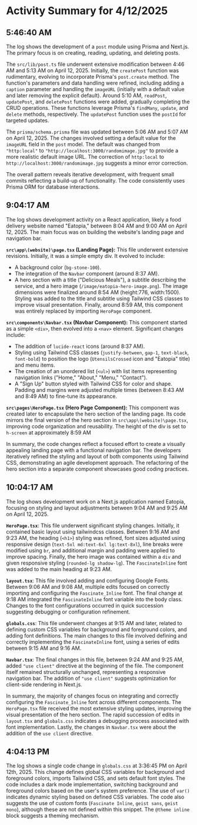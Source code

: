 # Activity Summary for 4/12/2025

## 5:46:40 AM
The log shows the development of a `post` module using Prisma and Next.js.  The primary focus is on creating, reading, updating, and deleting posts.

The `src/lib/post.ts` file underwent extensive modification between 4:46 AM and 5:13 AM on April 12, 2025.  Initially, the `createPost` function was rudimentary, evolving to incorporate Prisma's `post.create` method.  The function's parameters and data handling were refined, including adding a `caption` parameter and handling the `imageURL` (initially with a default value and later removing the explicit default).  Around 5:10 AM, `readPost`, `updatePost`, and `deletePost` functions were added, gradually completing the CRUD operations.  These functions leverage Prisma's `findMany`, `update`, and `delete` methods, respectively.  The `updatePost` function uses the `postId` for targeted updates.

The `prisma/schema.prisma` file was updated between 5:06 AM and 5:07 AM on April 12, 2025.  The changes involved setting a default value for the `imageURL` field in the `post` model.  The default was changed from `"http:local"` to `"http://localhost:3000/randomimage.jpg"` to provide a more realistic default image URL.  The correction of `http:local` to `http://localhost:3000/randomimage.jpg` suggests a minor error correction.


The overall pattern reveals iterative development, with frequent small commits reflecting a build-up of functionality. The code consistently uses Prisma ORM for database interactions.


## 9:04:17 AM
The log shows development activity on a React application, likely a food delivery website named "Eatopia," between 8:04 AM and 9:00 AM on April 12, 2025.  The main focus was on building the website's landing page and navigation bar.

**`src\app\(website)\page.tsx` (Landing Page):** This file underwent extensive revisions. Initially, it was a simple empty div.  It evolved to include:

*   A background color (`bg-stone-100`).
*   The integration of the `Navbar` component (around 8:37 AM).
*   A hero section with a title ("Delicious Meals"), a subtitle describing the service, and a hero image (`/image/eatopia-hero-image.png`). The image dimensions were finalized around 8:54 AM (height:776, width:1500). Styling was added to the title and subtitle using Tailwind CSS classes to improve visual presentation. Finally, around 8:59 AM, this component was entirely replaced by importing `HeroPage` component.


**`src\components\Navbar.tsx` (Navbar Component):**  This component started as a simple `<div>`, then evolved into a `<nav>` element.  Significant changes include:

*   The addition of `lucide-react` icons (around 8:37 AM).
*   Styling using Tailwind CSS classes (`justify-between`, `gap-1`, `text-black`, `font-bold`) to position the logo (`UtensilsCrossed` icon and "Eatopia" title) and menu items.
*   The creation of an unordered list (`<ul>`) with list items representing navigation links ("Home," "About," "Menu," "Contact").
*   A "Sign Up" button styled with Tailwind CSS for color and shape. Padding and margins were adjusted multiple times (between 8:43 AM and 8:49 AM) to fine-tune its appearance.


**`src\pages\HeroPage.tsx` (Hero Page Component):**  This component was created later to encapsulate the hero section of the landing page. Its code mirrors the final version of the hero section in  `src\app\(website)\page.tsx`, improving code organization and reusability. The height of the div is set to `h-screen` at approximately 8:59 AM


In summary, the code changes reflect a focused effort to create a visually appealing landing page with a functional navigation bar. The developers iteratively refined the styling and layout of both components using Tailwind CSS, demonstrating an agile development approach.  The refactoring of the hero section into a separate component showcases good coding practices.


## 10:04:17 AM
The log shows development work on a Next.js application named Eatopia, focusing on styling and layout adjustments between 9:04 AM and 9:25 AM on April 12, 2025.

**`HeroPage.tsx`**: This file underwent significant styling changes.  Initially, it contained basic layout using tailwindcss classes.  Between 9:16 AM and 9:23 AM, the heading (`<h1>`)  styling was refined,  font sizes adjusted using responsive design (`text-5xl md:text-6xl lg:text-8xl`), line breaks were modified using `br`, and additional margin and padding were applied to improve spacing.  Finally, the hero image was contained within a `div` and given responsive styling (`rounded-lg shadow-lg`).  The `FascinateInline` font was added to the main heading at 9:23 AM.

**`layout.tsx`**:  This file involved adding and configuring Google Fonts. Between 9:06 AM and 9:08 AM, multiple edits focused on correctly importing and configuring the `Fascinate_Inline` font.  The final change at 9:18 AM integrated the `FascinateInline` font variable into the body class.  Changes to the font configurations occurred in quick succession suggesting debugging or configuration refinement.

**`globals.css`**: This file underwent changes at 9:15 AM and later, related to defining custom CSS variables for background and foreground colors, and adding font definitions.  The main changes to this file involved defining and correctly implementing the `FascinateInline` font, using a series of edits between 9:15 AM and 9:16 AM.


**`Navbar.tsx`**:  The final changes in this file, between 9:24 AM and 9:25 AM, added `"use client"` directive at the beginning of the file. The component itself remained structurally unchanged, representing a responsive navigation bar. The addition of `"use client"` suggests optimization for client-side rendering in Next.js.

In summary, the majority of changes focus on integrating and correctly configuring the `Fascinate_Inline` font across different components.  The `HeroPage.tsx` file received the most extensive styling updates, improving the visual presentation of the hero section.  The rapid succession of edits in `layout.tsx` and `globals.css`  indicates a debugging process associated with font implementation.  Lastly, the changes in `Navbar.tsx` were about the addition of the `use client` directive.


## 4:04:13 PM
The log shows a single code change in `globals.css` at 3:36:45 PM on April 12th, 2025.  This change defines global CSS variables for background and foreground colors,  imports Tailwind CSS, and sets default font styles.  The code includes a dark mode implementation, switching background and foreground colors based on the user's system preference.  The use of `var()` indicates dynamic styling based on defined CSS variables.  The code also suggests the use of custom fonts (`Fascinate Inline`, `geist sans`, `geist mono`), although these are not defined within this snippet.  The `@theme inline` block suggests a theming mechanism.
